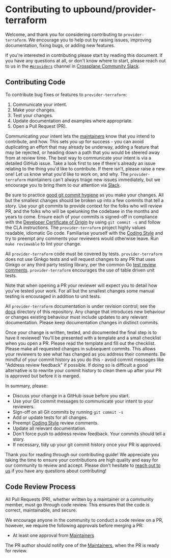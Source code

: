 # Contributing to upbound/provider-terraform

Welcome, and thank you for considering contributing to `provider-terraform`. 
We encourage you to help out by raising issues, improving documentation, 
fixing bugs, or adding new features.

If you're interested in contributing please start by reading this document.
If you have any questions at all, or don't know where to start, please reach 
out to us in the [`#providers`](https://crossplane.slack.com/archives/C01TRKD4623) 
channel in [Crossplane Community Slack]. 

## Contributing Code

To contribute bug fixes or features to `provider-terraform`:

1. Communicate your intent.
1. Make your changes.
1. Test your changes.
1. Update documentation and examples where appropriate.
1. Open a Pull Request (PR).

Communicating your intent lets the [maintainers] know that you intend
to contribute, and how. This sets you up for success - you can avoid duplicating
an effort that may already be underway, adding a feature that may be rejected,
or heading down a path that you would be steered away from at review time. The
best way to communicate your intent is via a detailed GitHub issue. Take a look
first to see if there's already an issue relating to the thing you'd like to
contribute. If there isn't, please raise a new one! Let us know what you'd like
to work on, and why. The `provider-terraform` maintainers can't always triage new issues
immediately, but we encourage you to bring them to our attention via [Slack].

Be sure to practice [good git commit hygiene] as you make your changes. All but
the smallest changes should be broken up into a few commits that tell a story.
Use your git commits to provide context for the folks who will review PR, and
the folks who will be spelunking the codebase in the months and years to come.
Ensure each of your commits is signed-off in compliance with the [Developer
Certificate of Origin] by using `git commit -s` and follow the CLA instructions.
The `provider-terraform` project highly values readable, idiomatic Go code. Familiarise
yourself with the [Coding Style] and try to preempt any comments your reviewers
would otherwise leave. Run `make reviewable` to lint your change.

All `provider-terraform` code must be covered by tests. `provider-terraform` does not use Ginkgo tests and
will request changes to any PR that uses Ginkgo or any third party testing
library, per the common Go [test review comments]. `provider-terraform` encourages the use
of table driven unit tests.

Note that when opening a PR your reviewer will expect you to detail how you've
tested your work. For all but the smallest changes some manual testing is
encouraged in addition to unit tests.

All `provider-terraform` documentation is under revision control; see the [docs] directory
of this repository. Any change that introduces new behaviour or changes existing
behaviour must include updates to any relevant documentation. Please keep
documentation changes in distinct commits.

Once your change is written, tested, and documented the final step is to have it
reviewed! You'll be presented with a template and a small checklist when you
open a PR. Please read the template and fill out the checklist. Please make all
requested changes in subsequent commits. This allows your reviewers to see what
has changed as you address their comments. Be mindful of  your commit history as
you do this - avoid commit messages like "Address review feedback" if possible.
If doing so is difficult a good alternative is to rewrite your commit history to
clean them up after your PR is approved but before it is merged.

In summary, please:

* Discuss your change in a GitHub issue before you start.
* Use your Git commit messages to communicate your intent to your reviewers.
* Sign-off on all Git commits by running `git commit -s`
* Add or update tests for all changes.
* Preempt [Coding Style] review comments.
* Update all relevant documentation.
* Don't force push to address review feedback. Your commits should tell a story.
* If necessary, tidy up your git commit history once your PR is approved.

Thank you for reading through our contributing guide! We appreciate you taking
the time to ensure your contributions are high quality and easy for our
community to review and accept. Please don't hesitate to [reach out to
us][Slack] if you have any questions about contributing!

## Code Review Process

All Pull Requests (PR), whether written by a maintainer or a
community member, must go through code review. This ensures that the code is
correct, maintainable, and secure.

We encourage anyone in the community to conduct a code review on a PR,
however, we require the following approvals before merging a PR:
- At least one approval from [Maintainers]

The PR author should notify one of the [Maintainers], when the PR is ready for
review.

[Crossplane Community Slack]: https://slack.crossplane.io/
[Slack]: https://crossplane.slack.com/archives/C01TRKD4623
[maintainers]: https://github.com/upbound/provider-terraform/blob/main/OWNERS.md
[code of conduct]: https://github.com/cncf/foundation/blob/master/code-of-conduct.md
[good git commit hygiene]: https://www.futurelearn.com/info/blog/telling-stories-with-your-git-history
[Developer Certificate of Origin]: https://github.com/apps/dco
[test review comments]: https://github.com/golang/go/wiki/TestComments
[docs]: docs/
[Coding Style]: https://github.com/crossplane/crossplane/blob/master/CONTRIBUTING.md#coding-style

